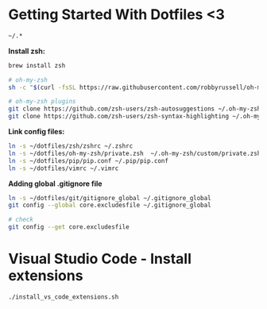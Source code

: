 # Getting Started With Dotfiles <3

```bash
~/.*
```

**Install zsh:**

```bash
brew install zsh

# oh-my-zsh
sh -c "$(curl -fsSL https://raw.githubusercontent.com/robbyrussell/oh-my-zsh/master/tools/install.sh)"

# oh-my-zsh plugins
git clone https://github.com/zsh-users/zsh-autosuggestions ~/.oh-my-zsh/custom/plugins/zsh-autosuggestions
git clone https://github.com/zsh-users/zsh-syntax-highlighting ~/.oh-my-zsh/custom/plugins/zsh-syntax-highlighting
```


**Link config files:**

```bash
ln -s ~/dotfiles/zsh/zshrc ~/.zshrc
ln -s ~/dotfiles/oh-my-zsh/private.zsh  ~/.oh-my-zsh/custom/private.zsh
ln -s ~/dotfiles/pip/pip.conf ~/.pip/pip.conf
ln -s ~/dotfiles/vimrc ~/.vimrc
```

**Adding global .gitignore file**
```bash
ln -s ~/dotfiles/git/gitignore_global ~/.gitignore_global
git config --global core.excludesfile ~/.gitignore_global

# check
git config --get core.excludesfile
```

# Visual Studio Code - Install extensions

```bash
./install_vs_code_extensions.sh
```